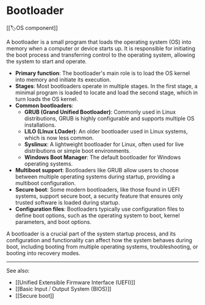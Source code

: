 # Bootloader

[[🏷️OS component]]

A bootloader is a small program that loads the operating system (OS) into memory when a computer or device starts up. It is responsible for initiating the boot process and transferring control to the operating system, allowing the system to start and operate.

- **Primary function**: The bootloader's main role is to load the OS kernel into memory and initiate its execution.
- **Stages**: Most bootloaders operate in multiple stages. In the first stage, a minimal program is loaded to locate and load the second stage, which in turn loads the OS kernel.
- **Common bootloaders**:
    - **GRUB (Grand Unified Bootloader)**: Commonly used in Linux distributions, GRUB is highly configurable and supports multiple OS installations.
    - **LILO (LInux LOader)**: An older bootloader used in Linux systems, which is now less common.
    - **Syslinux**: A lightweight bootloader for Linux, often used for live distributions or simple boot environments.
    - **Windows Boot Manager**: The default bootloader for Windows operating systems.
- **Multiboot support**: Bootloaders like GRUB allow users to choose between multiple operating systems during startup, providing a multiboot configuration.
- **Secure boot**: Some modern bootloaders, like those found in UEFI systems, support secure boot, a security feature that ensures only trusted software is loaded during startup.
- **Configuration files**: Bootloaders typically use configuration files to define boot options, such as the operating system to boot, kernel parameters, and boot options.

A bootloader is a crucial part of the system startup process, and its configuration and functionality can affect how the system behaves during boot, including booting from multiple operating systems, troubleshooting, or booting into recovery modes.

---

See also:

- [[Unified Extensible Firmware Interface (UEFI)]]
- [[Basic Input ⧸ Output System (BIOS)]]
- [[Secure boot]]